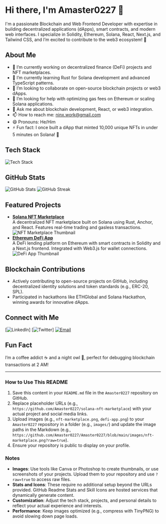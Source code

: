 # Hi there, I'm Amaster0227 👋

I'm a passionate Blockchain and Web Frontend Developer with expertise in building decentralized applications (dApps), smart contracts, and modern web interfaces. I specialize in Solidity, Ethereum, Solana, React, Next.js, and Tailwind CSS, and I’m excited to contribute to the web3 ecosystem! 🚀

## About Me

- 🔭 I’m currently working on decentralized finance (DeFi) projects and NFT marketplaces.
- 🌱 I’m currently learning Rust for Solana development and advanced TypeScript patterns.
- 👯 I’m looking to collaborate on open-source blockchain projects or web3 dApps.
- 🤔 I’m looking for help with optimizing gas fees on Ethereum or scaling Solana applications.
- 💬 Ask me about blockchain development, React, or web3 integration.
- 📫 How to reach me: [ninx.work@gmail.com](mailto:ninx.work@gmail.com)
- 😄 Pronouns: He/Him
- ⚡ Fun fact: I once built a dApp that minted 10,000 unique NFTs in under 5 minutes on Solana! 🌟

## Tech Stack

<img src="https://skillicons.dev/icons?i=solidity,js,ts,react,nextjs,tailwind,python,web3js" alt="Tech Stack" />

## GitHub Stats

![GitHub Stats](https://github-readme-stats.vercel.app/api?username=Amaster0227&show_icons=true&theme=radical)
![GitHub Streak](https://github-readme-streak-stats.herokuapp.com/?user=Amaster0227&theme=radical)

## Featured Projects

- **[Solana NFT Marketplace](https://github.com/Amaster0227/solana-nft-marketplace)**  
  A decentralized NFT marketplace built on Solana using Rust, Anchor, and React. Features real-time trading and gasless transactions.  
  ![NFT Marketplace Thumbnail](https://github.com/Amaster0227/Amaster0227/blob/main/nft-marketplace.png?raw=true)
- **[Ethereum DeFi App](https://github.com/Amaster0227/ethereum-defi-app)**  
  A DeFi lending platform on Ethereum with smart contracts in Solidity and a Next.js frontend. Integrated with Web3.js for wallet connections.  
  ![DeFi App Thumbnail](https://github.com/Amaster0227/Amaster0227/blob/main/defi-app.png?raw=true)

## Blockchain Contributions

- Actively contributing to open-source projects on GitHub, including decentralized identity solutions and token standards (e.g., ERC-20, SPL).
- Participated in hackathons like ETHGlobal and Solana Hackathon, winning awards for innovative dApps.

## Connect with Me

[<img src="https://img.shields.io/badge/LinkedIn-0077B5?style=for-the-badge&logo=linkedin&logoColor=white" alt="LinkedIn">]
[<img src="https://img.shields.io/badge/Twitter-1DA1F2?style=for-the-badge&logo=twitter&logoColor=white" alt="Twitter">]
[<img src="https://img.shields.io/badge/Email-D14836?style=for-the-badge&logo=gmail&logoColor=white" alt="Email">](mailto:ninx.work@gmail.com)

## Fun Fact

I’m a coffee addict ☕ and a night owl 🦉, perfect for debugging blockchain transactions at 2 AM!

---

### How to Use This README

1. Save this content in your `README.md` file in the `Amaster0227` repository on GitHub.
2. Replace placeholder URLs (e.g., `https://github.com/Amaster0227/solana-nft-marketplace`) with your actual project and social media links.
3. Upload images (e.g., `nft-marketplace.png`, `defi-app.png`) to your `Amaster0227` repository in a folder (e.g., `images/`) and update the image paths in the Markdown (e.g., `https://github.com/Amaster0227/Amaster0227/blob/main/images/nft-marketplace.png?raw=true`).
4. Ensure your repository is public to display on your profile.

### Notes

- **Images**: Use tools like Canva or Photoshop to create thumbnails, or use screenshots of your projects. Upload them to your repository and use `?raw=true` to access raw files.
- **Stats and Icons**: These require no additional setup beyond the URLs provided. GitHub Readme Stats and Skill Icons are hosted services that dynamically generate content.
- **Customization**: Adjust the tech stack, projects, and personal details to reflect your actual experience and interests.
- **Performance**: Keep images optimized (e.g., compress with TinyPNG) to avoid slowing down page loads.
